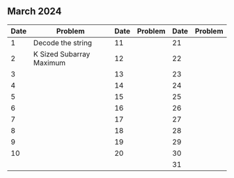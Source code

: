 ## March 2024

| Date | Problem                  | Date | Problem | Date | Problem |
| ---- | ------------------------ | ---- | ------- | ---- | ------- |
| 1    | Decode the string        | 11   |         | 21   |         |
| 2    | K Sized Subarray Maximum | 12   |         | 22   |         |
| 3    |                          | 13   |         | 23   |         |
| 4    |                          | 14   |         | 24   |         |
| 5    |                          | 15   |         | 25   |         |
| 6    |                          | 16   |         | 26   |         |
| 7    |                          | 17   |         | 27   |         |
| 8    |                          | 18   |         | 28   |         |
| 9    |                          | 19   |         | 29   |         |
| 10   |                          | 20   |         | 30   |         |
|      |                          |      |         | 31   |         |
